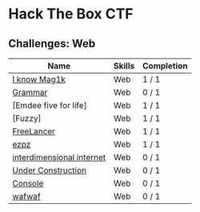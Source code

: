 # Hack The Box CTF



## Challenges: Web 

|	Name                                            | Skills       | Completion |
| ------------------------------------------------- | ------------ | ---------- |
| [I know Mag1k][2]                                 | Web          | 1 / 1      |
| [Grammar][3]                                      | Web          | 0 / 1      |
| [Emdee five for life]                             | Web          | 1 / 1      |
| [Fuzzy]                                           | Web          | 1 / 1      |
| [FreeLancer][4]                                   | Web          | 1 / 1      |
| [ezpz][5]                                         | Web          | 1 / 1      |
| [interdimensional internet][6]                    | Web          | 0 / 1      |
| [Under Construction][7]                           | Web          | 0 / 1      |
| [Console][8]                                      | Web          | 0 / 1      |
| [wafwaf][9]                                       | Web          | 0 / 1      |


[1]: https://www.hackthebox.eu/
[2]: ./I_know_Mag1k
[3]: ./Grammar
[4]: ./FreeLancer
[5]: ./ezpz
[6]: ./interdimensional_internet
[7]: ./Under_Construction
[8]: ./Console
[9]: ./wafwaf
